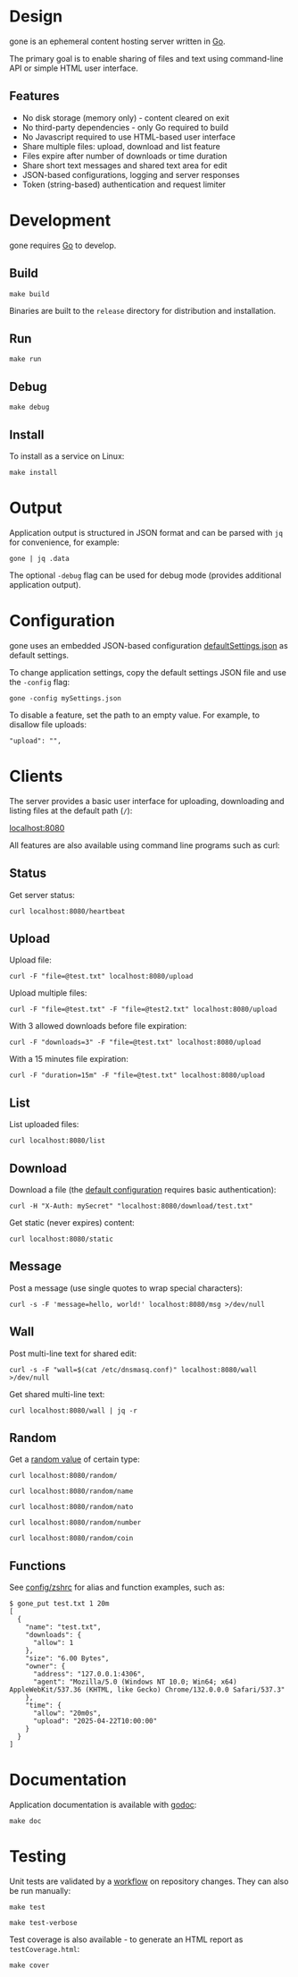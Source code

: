 # Design

gone is an ephemeral content hosting server written in [Go](https://go.dev/).

The primary goal is to enable sharing of files and text using command-line API or simple HTML user interface.

## Features

- No disk storage (memory only) - content cleared on exit
- No third-party dependencies - only Go required to build
- No Javascript required to use HTML-based user interface
- Share multiple files: upload, download and list feature
- Files expire after number of downloads or time duration
- Share short text messages and shared text area for edit
- JSON-based configurations, logging and server responses
- Token (string-based) authentication and request limiter


# Development

gone requires [Go](https://go.dev/doc/install) to develop.

## Build

```
make build
```

Binaries are built to the `release` directory for distribution and installation.

## Run

```
make run
```

## Debug

```
make debug
```

## Install

To install as a service on Linux:

```
make install
```


# Output

Application output is structured in JSON format and can be parsed with `jq` for convenience, for example:

```
gone | jq .data
```

The optional `-debug` flag can be used for debug mode (provides additional application output).


# Configuration

gone uses an embedded JSON-based configuration [defaultSettings.json](https://github.com/drduh/gone/blob/main/settings/defaultSettings.json) as default settings.

To change application settings, copy the default settings JSON file and use the `-config` flag:

```
gone -config mySettings.json
```

To disable a feature, set the path to an empty value. For example, to disallow file uploads:

```
"upload": "",
```

# Clients

The server provides a basic user interface for uploading, downloading and listing files at the default path (`/`):

[localhost:8080](http://localhost:8080)

All features are also available using command line programs such as curl:

## Status

Get server status:

```
curl localhost:8080/heartbeat
```

## Upload

Upload file:

```
curl -F "file=@test.txt" localhost:8080/upload
```

Upload multiple files:

```
curl -F "file=@test.txt" -F "file=@test2.txt" localhost:8080/upload
```

With 3 allowed downloads before file expiration:

```
curl -F "downloads=3" -F "file=@test.txt" localhost:8080/upload
```

With a 15 minutes file expiration:

```
curl -F "duration=15m" -F "file=@test.txt" localhost:8080/upload
```

## List

List uploaded files:

```
curl localhost:8080/list
```

## Download

Download a file (the [default configuration](https://github.com/drduh/gone/blob/main/settings/defaultSettings.json) requires basic authentication):

```
curl -H "X-Auth: mySecret" "localhost:8080/download/test.txt"
```

Get static (never expires) content:

```
curl localhost:8080/static
```

## Message

Post a message (use single quotes to wrap special characters):

```
curl -s -F 'message=hello, world!' localhost:8080/msg >/dev/null
```

## Wall

Post multi-line text for shared edit:

```
curl -s -F "wall=$(cat /etc/dnsmasq.conf)" localhost:8080/wall >/dev/null
```

Get shared multi-line text:

```
curl localhost:8080/wall | jq -r
```

## Random

Get a [random value](https://github.com/drduh/gone/blob/main/util/random.go) of certain type:

```
curl localhost:8080/random/

curl localhost:8080/random/name

curl localhost:8080/random/nato

curl localhost:8080/random/number

curl localhost:8080/random/coin
```

## Functions

See [config/zshrc](https://github.com/drduh/config/blob/main/zshrc#L562) for alias and function examples, such as:

```
$ gone_put test.txt 1 20m
[
  {
    "name": "test.txt",
    "downloads": {
      "allow": 1
    },
    "size": "6.00 Bytes",
    "owner": {
      "address": "127.0.0.1:4306",
      "agent": "Mozilla/5.0 (Windows NT 10.0; Win64; x64) AppleWebKit/537.36 (KHTML, like Gecko) Chrome/132.0.0.0 Safari/537.3"
    },
    "time": {
      "allow": "20m0s",
      "upload": "2025-04-22T10:00:00"
    }
  }
]
```


# Documentation

Application documentation is available with [godoc](https://go.dev/blog/godoc):

```
make doc
```


# Testing

Unit tests are validated by a [workflow](https://github.com/drduh/gone/blob/main/.github/workflows/test-and-lint.yml) on repository changes. They can also be run manually:

```
make test

make test-verbose
```

Test coverage is also available - to generate an HTML report as `testCoverage.html`:

```
make cover
```
